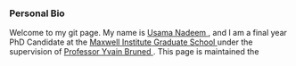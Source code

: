<h3> Personal Bio </h3>
Welcome to my git page. My name is <a href="https://sites.google.com/view/usnadeem"> Usama Nadeem </a>, and I am a final year PhD Candidate at the <a href="https://www.maxwell.ac.uk/"> Maxwell Institute Graduate School </a> 
under the supervision of <a href="https://perso.eleves.ens-rennes.fr/people/yvain.bruned/"> Professor Yvain Bruned </a>. This page is maintained the
